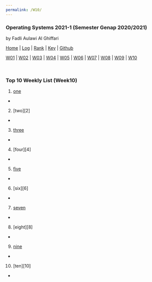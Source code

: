 ```yaml
---
permalink: /W10/
---
```


### **Operating Systems 2021-1 (Semester Genap 2020/2021)**

by Fadli Aulawi Al Ghiffari

[Home](https://fadlia68.github.io/os211/ "Home Page") | [Log](https://fadlia68.github.io/os211/TXT/mylog.txt) | [Rank](https://fadlia68.github.io/os211/TXT/myrank.txt) | [Key](https://fadlia68.github.io/os211/TXT/mypubkey.txt) | [Github](https://github.com/fadlia68/os211/)

[W01](https://fadlia68.github.io/os211/W01/) | [W02](https://fadlia68.github.io/os211/W02/) | [W03](https://fadlia68.github.io/os211/W03/) | [W04](https://fadlia68.github.io/os211/W04/) | [W05](https://fadlia68.github.io/os211/W05/) | [W06](https://fadlia68.github.io/os211/W06/) | [W07](https://fadlia68.github.io/os211/W07/) | [W08](https://fadlia68.github.io/os211/W08/) | [W09](https://fadlia68.github.io/os211/W09/) | [W10](https://fadlia68.github.io/os211/W10/)

<br>

### Top 10 Weekly List (Week10)

1. [one][1]<br>
-

2. [two][2]<br>
-

3. [three][3]<br>
-

4. [four][4]<br>
-

5. [five][5]<br>
-

6. [six][6]<br>
-

7. [seven][7]<br>
-

8. [eight][8]<br>
-

9. [nine][9]<br>
-

10. [ten][10]<br>
-


[1]: 
[2]: 
[3]: 
[4]: 
[5]: 
[6]: 
[7]: 
[8]: 
[9]: 
[10]: 

